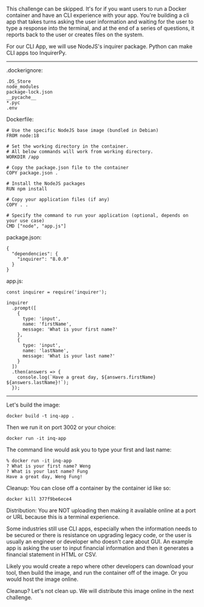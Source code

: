 This challenge can be skipped. It's for if you want users to run a Docker container and have an CLI experience with your app. You're building a cli app that takes turns asking the user information and waiting for the user to type a response into the terminal, and at the end of a series of questions, it reports back to the user or creates files on the system.

For our CLI App, we will use NodeJS's inquirer package. Python can make CLI apps too InquirerPy.

---

.dockerignore:
```
.DS_Store
node_modules
package-lock.json
__pycache__
*.pyc
.env
```

Dockerfile:
```
# Use the specific NodeJS base image (bundled in Debian)
FROM node:18

# Set the working directory in the container.
# All below commands will work from working directory.
WORKDIR /app

# Copy the package.json file to the container
COPY package.json .

# Install the NodeJS packages
RUN npm install

# Copy your application files (if any)
COPY . .

# Specify the command to run your application (optional, depends on your use case)
CMD ["node", "app.js"]
```

package.json:
```
{
  "dependencies": {
    "inquirer": "8.0.0"
  }
}
```

app.js:
```
const inquirer = require('inquirer');

inquirer
  .prompt([
    {
      type: 'input',
      name: 'firstName',
      message: 'What is your first name?'
    },
    {
      type: 'input', 
      name: 'lastName',
      message: 'What is your last name?'
    }
  ])
  .then(answers => {
    console.log(`Have a great day, ${answers.firstName} ${answers.lastName}!`);
  });
```

---

Let's build the image:
```
docker build -t inq-app .
```

Then we run it on port 3002 or your choice:
```
docker run -it inq-app
```

The command line would ask you to type your first and last name:
```
% docker run -it inq-app
? What is your first name? Weng
? What is your last name? Fung
Have a great day, Weng Fung!
```

Cleanup:
You can close off a container by the container id like so:
```
docker kill 377f9be6ece4
```


Distribution:
You are NOT uploading then making it available online at a port or URL because this is a terminal experience. 

Some industries still use CLI apps, especially when the information needs to be secured or there is resistance on upgrading legacy code, or the user is usually an engineer or developer who doesn't care about GUI. An example app is asking the user to input financial information and then it generates a financial statement in HTML or CSV. 

Likely you would create a repo where other developers can download your tool, then build the image, and run the container off of the image. Or you would host the image online.

Cleanup?
Let's not clean up. We will distribute this image online in the next challenge.

